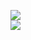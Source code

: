 [![](https://img.shields.io/badge/Made%20With-Github%20Spray-lightgrey.svg?style=for-the-badge&logo=github)](https://github.com/Annihil/github-spray#1805)  
[![](https://i.imgur.com/2DrTn0Z.gif)](https://github.com/Annihil/github-spray)